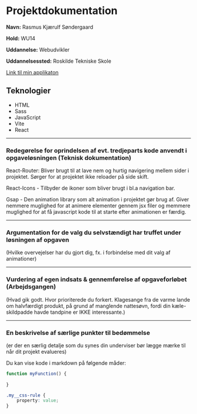 # Projektdokumentation

**Navn:** Rasmus Kjærulf Søndergaard

**Hold:** WU14

**Uddannelse:** Webudvikler

**Uddannelsessted:** Roskilde Tekniske Skole

[Link til min applikaton](http://example.com/)


## Teknologier

-   HTML
-   Sass
-   JavaScript
-   Vite
-	React


---


### Redegørelse for oprindelsen af evt. tredjeparts kode anvendt i opgaveløsningen (Teknisk dokumentation)

React-Router: Bliver brugt til at lave nem og hurtig navigering mellem sider i projektet. Sørger for at projektet ikke reloader på side skift.

React-Icons - Tilbyder de ikoner som bliver brugt i bl.a navigation bar.

Gsap - Den animation library som alt animation i projektet gør brug af. Giver nemmere muglighed for at animere elementer gennem jsx filer og memmere muglighed for at få javascript kode til at starte efter animationen er færdig.

---

### Argumentation for de valg du selvstændigt har truffet under løsningen af opgaven

(Hvilke overvejelser har du gjort dig, fx. i forbindelse med dit valg af animationer)

---
### Vurdering af egen indsats & gennemførelse af opgaveforløbet (Arbejdsgangen)

(Hvad gik godt. Hvor prioriterede du forkert. Klagesange fra de varme lande om halvfærdigt produkt, på grund af manglende nattesøvn, fordi din kæle-skildpadde havde tandpine er IKKE interessante.)

---
### En beskrivelse af særlige punkter til bedømmelse

(er der en særlig detalje som du synes din underviser bør lægge mærke til når dit projekt evalueres)

Du kan vise kode i markdown på følgende måder: 
```js
function myFunction() {
	
}
```

```css
.my__css-rule {
	property: value;
}
```

